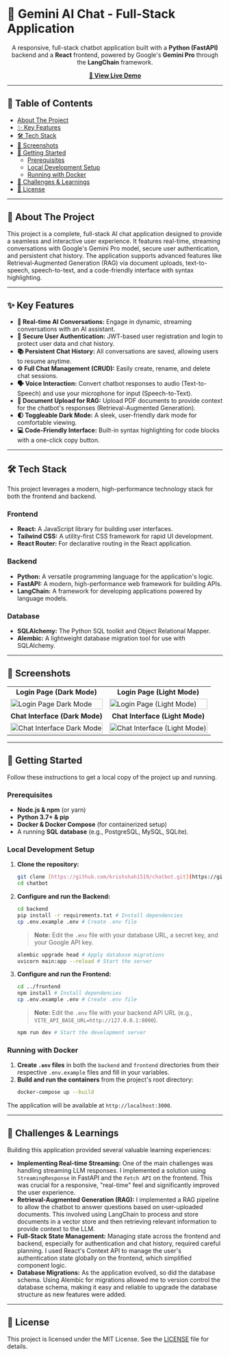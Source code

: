 # 🤖 Gemini AI Chat - Full-Stack Application

<div align="center">

A responsive, full-stack chatbot application built with a **Python (FastAPI)** backend and a **React** frontend, powered by Google's **Gemini Pro** through the **LangChain** framework.

</div>

<p align="center">
  <a href="https://chatbot-rbgtda1zj-krishshah1519-gmailcoms-projects.vercel.app/"><strong>🚀 View Live Demo</strong></a>
</p>

---

## 📖 Table of Contents

* [About The Project](#-about-the-project)
* [✨ Key Features](#-key-features)
* [🛠️ Tech Stack](#️-tech-stack)
* [📸 Screenshots](#-screenshots)
* [🚀 Getting Started](#-getting-started)
    * [Prerequisites](#prerequisites)
    * [Local Development Setup](#local-development-setup)
    * [Running with Docker](#running-with-docker)
* [🧠 Challenges & Learnings](#-challenges--learnings)
* [📜 License](#-license)

---

## 📝 About The Project

This project is a complete, full-stack AI chat application designed to provide a seamless and interactive user experience. It features real-time, streaming conversations with Google's Gemini Pro model, secure user authentication, and persistent chat history. The application supports advanced features like Retrieval-Augmented Generation (RAG) via document uploads, text-to-speech, speech-to-text, and a code-friendly interface with syntax highlighting.

---

## ✨ Key Features

* **💬 Real-time AI Conversations:** Engage in dynamic, streaming conversations with an AI assistant.
* **🔐 Secure User Authentication:** JWT-based user registration and login to protect user data and chat history.
* **📚 Persistent Chat History:** All conversations are saved, allowing users to resume anytime.
* **⚙️ Full Chat Management (CRUD):** Easily create, rename, and delete chat sessions.
* **🗣️ Voice Interaction:** Convert chatbot responses to audio (Text-to-Speech) and use your microphone for input (Speech-to-Text).
* **📄 Document Upload for RAG:** Upload PDF documents to provide context for the chatbot's responses (Retrieval-Augmented Generation).
* **🌓 Toggleable Dark Mode:** A sleek, user-friendly dark mode for comfortable viewing.
* **💻 Code-Friendly Interface:** Built-in syntax highlighting for code blocks with a one-click copy button.

---

## 🛠️ Tech Stack

This project leverages a modern, high-performance technology stack for both the frontend and backend.

### **Frontend**

* **React:** A JavaScript library for building user interfaces.
* **Tailwind CSS:** A utility-first CSS framework for rapid UI development.
* **React Router:** For declarative routing in the React application.

### **Backend**

* **Python:** A versatile programming language for the application's logic.
* **FastAPI:** A modern, high-performance web framework for building APIs.
* **LangChain:** A framework for developing applications powered by language models.

### **Database**

* **SQLAlchemy:** The Python SQL toolkit and Object Relational Mapper.
* **Alembic:** A lightweight database migration tool for use with SQLAlchemy.

---

## 📸 Screenshots

<table>
  <tr>
    <td align="center"><strong>Login Page (Dark Mode)</strong></td>
    <td align="center"><strong>Login Page (Light Mode)</strong></td>
  </tr>
  <tr>
    <td><img alt="Login Page Dark Mode" src="https://github.com/user-attachments/assets/65a88679-f834-407f-92e6-f369c5f3329c" width="100%"></td>
    <td><img alt="Login Page (Light Mode)" src="https://github.com/user-attachments/assets/e92b185e-e18b-4de2-b5c4-892b44779e4c" width="100%"></td>
  </tr>
  <tr>
    <td align="center"><strong>Chat Interface (Dark Mode)</strong></td>
    <td align="center"><strong>Chat Interface (Light Mode)</strong></td>
  </tr>
  <tr>
    <td><img alt="Chat Interface Dark Mode" src="https://github.com/user-attachments/assets/688ea541-9d98-43da-9da4-918c4c84f641" width="100%"></td>
    <td><img alt="Chat Interface (Light Mode)" src="https://github.com/user-attachments/assets/88290af3-c096-4254-81bb-3af86fe2c816" width="100%"></td>
  </tr>
</table>

---

## 🚀 Getting Started

Follow these instructions to get a local copy of the project up and running.

### Prerequisites

* **Node.js & npm** (or yarn)
* **Python 3.7+ & pip**
* **Docker & Docker Compose** (for containerized setup)
* A running **SQL database** (e.g., PostgreSQL, MySQL, SQLite).

### Local Development Setup

1.  **Clone the repository:**
    ```bash
    git clone [https://github.com/krishshah1519/chatbot.git](https://github.com/krishshah1519/chatbot.git)
    cd chatbot
    ```

2.  **Configure and run the Backend:**
    ```bash
    cd backend
    pip install -r requirements.txt # Install dependencies
    cp .env.example .env # Create .env file
    ```
    > **Note:** Edit the `.env` file with your database URL, a secret key, and your Google API key.
    ```bash
    alembic upgrade head # Apply database migrations
    uvicorn main:app --reload # Start the server
    ```

3.  **Configure and run the Frontend:**
    ```bash
    cd ../frontend
    npm install # Install dependencies
    cp .env.example .env # Create .env file
    ```
    > **Note:** Edit the `.env` file with your backend API URL (e.g., `VITE_API_BASE_URL=http://127.0.0.1:8000`).
    ```bash
    npm run dev # Start the development server
    ```

### Running with Docker

1.  **Create `.env` files** in both the `backend` and `frontend` directories from their respective `.env.example` files and fill in your variables.
2.  **Build and run the containers** from the project's root directory:
    ```bash
    docker-compose up --build
    ```
The application will be available at `http://localhost:3000`.

---

## 🧠 Challenges & Learnings

Building this application provided several valuable learning experiences:

* **Implementing Real-time Streaming:** One of the main challenges was handling streaming LLM responses. I implemented a solution using `StreamingResponse` in FastAPI and the `Fetch API` on the frontend. This was crucial for a responsive, "real-time" feel and significantly improved the user experience.
* **Retrieval-Augmented Generation (RAG):** I implemented a RAG pipeline to allow the chatbot to answer questions based on user-uploaded documents. This involved using LangChain to process and store documents in a vector store and then retrieving relevant information to provide context to the LLM.
* **Full-Stack State Management:** Managing state across the frontend and backend, especially for authentication and chat history, required careful planning. I used React's Context API to manage the user's authentication state globally on the frontend, which simplified component logic.
* **Database Migrations:** As the application evolved, so did the database schema. Using Alembic for migrations allowed me to version control the database schema, making it easy and reliable to upgrade the database structure as new features were added.

---

## 📜 License

This project is licensed under the MIT License. See the [LICENSE](LICENSE) file for details.

